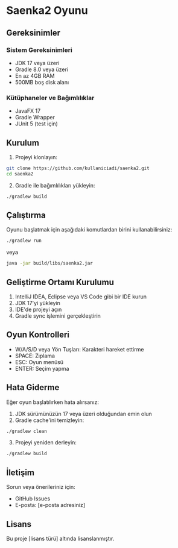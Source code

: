# Saenka2 Oyunu

## Gereksinimler

### Sistem Gereksinimleri
- JDK 17 veya üzeri
- Gradle 8.0 veya üzeri
- En az 4GB RAM
- 500MB boş disk alanı

### Kütüphaneler ve Bağımlılıklar
- JavaFX 17
- Gradle Wrapper
- JUnit 5 (test için)

## Kurulum

1. Projeyi klonlayın:
```bash
git clone https://github.com/kullaniciadi/saenka2.git
cd saenka2
```

2. Gradle ile bağımlılıkları yükleyin:
```bash
./gradlew build
```

## Çalıştırma

Oyunu başlatmak için aşağıdaki komutlardan birini kullanabilirsiniz:

```bash
./gradlew run
```

veya

```bash
java -jar build/libs/saenka2.jar
```

## Geliştirme Ortamı Kurulumu

1. IntelliJ IDEA, Eclipse veya VS Code gibi bir IDE kurun
2. JDK 17'yi yükleyin
3. IDE'de projeyi açın
4. Gradle sync işlemini gerçekleştirin

## Oyun Kontrolleri

- W/A/S/D veya Yön Tuşları: Karakteri hareket ettirme
- SPACE: Zıplama
- ESC: Oyun menüsü
- ENTER: Seçim yapma

## Hata Giderme

Eğer oyun başlatılırken hata alırsanız:

1. JDK sürümünüzün 17 veya üzeri olduğundan emin olun
2. Gradle cache'ini temizleyin:
```bash
./gradlew clean
```
3. Projeyi yeniden derleyin:
```bash
./gradlew build
```

## İletişim

Sorun veya önerileriniz için:
- GitHub Issues
- E-posta: [e-posta adresiniz]

## Lisans

Bu proje [lisans türü] altında lisanslanmıştır.
